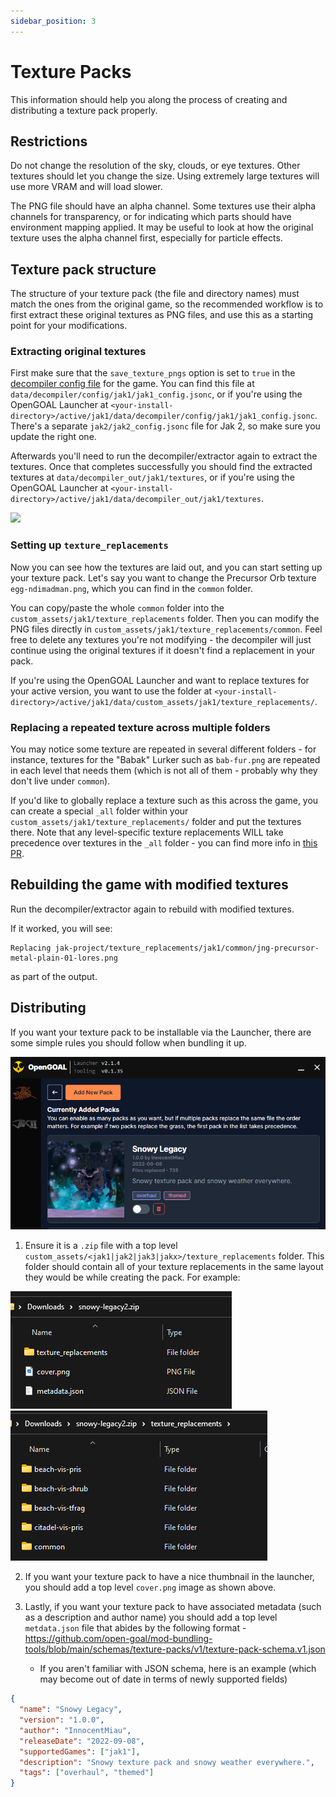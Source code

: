 ```yaml
---
sidebar_position: 3
---
```


# Texture Packs

This information should help you along the process of creating and distributing a texture pack properly.

## Restrictions

Do not change the resolution of the sky, clouds, or eye textures. Other textures should let you change the size. Using extremely large textures will use more VRAM and will load slower.

The PNG file should have an alpha channel. Some textures use their alpha channels for transparency, or for indicating which parts should have environment mapping applied. It may be useful to look at how the original texture uses the alpha channel first, especially for particle effects.

## Texture pack structure

The structure of your texture pack (the file and directory names) must match the ones from the original game, so the recommended workflow is to first extract these original textures as PNG files, and use this as a starting point for your modifications.

### Extracting original textures

First make sure that the `save_texture_pngs` option is set to `true` in the [decompiler config file](https://github.com/open-goal/jak-project/blob/291c89a851458ac3d884816ae71c9407f9b02d71/decompiler/config/jak1/jak1_config.jsonc#L123) for the game. You can find this file at `data/decompiler/config/jak1/jak1_config.jsonc`, or if you're using the OpenGOAL Launcher at `<your-install-directory>/active/jak1/data/decompiler/config/jak1/jak1_config.jsonc`. There's a separate `jak2/jak2_config.jsonc` file for Jak 2, so make sure you update the right one.

Afterwards you'll need to run the decompiler/extractor again to extract the textures. Once that completes successfully you should find the extracted textures at `data/decompiler_out/jak1/textures`, or if you're using the OpenGOAL Launcher at `<your-install-directory>/active/jak1/data/decompiler_out/jak1/textures`.

![](./img/texture-dir-example0.png)

### Setting up `texture_replacements`

Now you can see how the textures are laid out, and you can start setting up your texture pack. Let's say you want to change the Precursor Orb texture `egg-ndimadman.png`, which you can find in the `common` folder.

You can copy/paste the whole `common` folder into the `custom_assets/jak1/texture_replacements` folder. Then you can modify the PNG files directly in `custom_assets/jak1/texture_replacements/common`. Feel free to delete any textures you're not modifying - the decompiler will just continue using the original textures if it doesn't find a replacement in your pack.

If you're using the OpenGOAL Launcher and want to replace textures for your active version, you want to use the folder at `<your-install-directory>/active/jak1/data/custom_assets/jak1/texture_replacements/`.

### Replacing a repeated texture across multiple folders

You may notice some texture are repeated in several different folders - for instance, textures for the "Babak" Lurker such as `bab-fur.png` are repeated in each level that needs them (which is not all of them - probably why they don't live under `common`).

If you'd like to globally replace a texture such as this across the game, you can create a special `_all` folder within your `custom_assets/jak1/texture_replacements/` folder and put the textures there. Note that any level-specific texture replacements WILL take precedence over textures in the `_all` folder - you can find more info in [this PR](https://github.com/open-goal/jak-project/pull/3234).

## Rebuilding the game with modified textures

Run the decompiler/extractor again to rebuild with modified textures.

If it worked, you will see:

```
Replacing jak-project/texture_replacements/jak1/common/jng-precursor-metal-plain-01-lores.png
```

as part of the output.

## Distributing

If you want your texture pack to be installable via the Launcher, there are some simple rules you should follow when bundling it up.

![](./img/texture-packs.png)

1. Ensure it is a `.zip` file with a top level `custom_assets/<jak1|jak2|jak3|jakx>/texture_replacements` folder. This folder should contain all of your texture replacements in the same layout they would be while creating the pack. For example:

![](./img/texture-dir-example1.png)
![](./img/texture-dir-example2.png)

2. If you want your texture pack to have a nice thumbnail in the launcher, you should add a top level `cover.png` image as shown above.

3. Lastly, if you want your texture pack to have associated metadata (such as a description and author name) you should add a top level `metdata.json` file that abides by the following format - https://github.com/open-goal/mod-bundling-tools/blob/main/schemas/texture-packs/v1/texture-pack-schema.v1.json
   - If you aren't familiar with JSON schema, here is an example (which may become out of date in terms of newly supported fields)

```json
{
  "name": "Snowy Legacy",
  "version": "1.0.0",
  "author": "InnocentMiau",
  "releaseDate": "2022-09-08",
  "supportedGames": ["jak1"],
  "description": "Snowy texture pack and snowy weather everywhere.",
  "tags": ["overhaul", "themed"]
}
```
